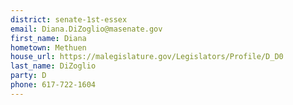 ```yaml
---
district: senate-1st-essex
email: Diana.DiZoglio@masenate.gov
first_name: Diana
hometown: Methuen
house_url: https://malegislature.gov/Legislators/Profile/D_D0
last_name: DiZoglio
party: D
phone: 617-722-1604
---
```

